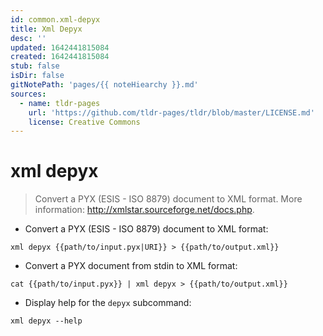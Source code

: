 ```yaml
---
id: common.xml-depyx
title: Xml Depyx
desc: ''
updated: 1642441815084
created: 1642441815084
stub: false
isDir: false
gitNotePath: 'pages/{{ noteHiearchy }}.md'
sources:
  - name: tldr-pages
    url: 'https://github.com/tldr-pages/tldr/blob/master/LICENSE.md'
    license: Creative Commons
---
```

# xml depyx

> Convert a PYX (ESIS - ISO 8879) document to XML format.
> More information: <http://xmlstar.sourceforge.net/docs.php>.

- Convert a PYX (ESIS - ISO 8879) document to XML format:

`xml depyx {{path/to/input.pyx|URI}} > {{path/to/output.xml}}`

- Convert a PYX document from stdin to XML format:

`cat {{path/to/input.pyx}} | xml depyx > {{path/to/output.xml}}`

- Display help for the `depyx` subcommand:

`xml depyx --help`

